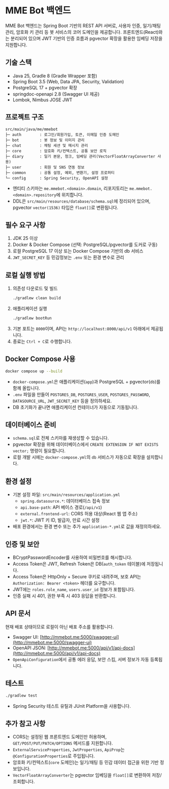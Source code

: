 # MME Bot 백엔드

MME Bot 백엔드는 Spring Boot 기반의 REST API 서버로, 사용자 인증, 일기/채팅 관리, 암호화 키 관리 등 봇 서비스의 코어 도메인을 제공합니다. 프론트엔드(React)와는 분리되어 있으며 JWT 기반의 인증 흐름과 pgvector 확장을 활용한 임베딩 저장을 지원합니다.

## 기술 스택
- Java 25, Gradle 8 (Gradle Wrapper 포함)
- Spring Boot 3.5 (Web, Data JPA, Security, Validation)
- PostgreSQL 17 + pgvector 확장
- springdoc-openapi 2.8 (Swagger UI 제공)
- Lombok, Nimbus JOSE JWT

## 프로젝트 구조
```
src/main/java/me/mmebot
├─ auth        : 로그인/회원가입, 토큰, 이메일 인증 도메인
├─ bot         : 봇 정보 및 이미지 관리
├─ chat        : 채팅 세션 및 메시지 관리
├─ core        : 암호화 키/컨텍스트, 공통 보안 로직
├─ diary       : 일기 본문, 청크, 임베딩 관리(VectorFloatArrayConverter 사용)
├─ user        : 회원 및 SNS 연동 정보
├─ common      : 공통 설정, 예외, 변환기, 설정 프로퍼티
└─ config      : Spring Security, OpenAPI 설정
```
- 엔티티 스키마는 `me.mmebot.<domain>.domain`, 리포지토리는 `me.mmebot.<domain>.repository`에 위치합니다.
- DDL은 `src/main/resources/database/schema.sql`에 정리되어 있으며, pgvector `vector(1536)` 타입은 `float[]`로 변환됩니다.

## 필수 요구 사항
1. JDK 25 이상
2. Docker & Docker Compose (선택: PostgreSQL/pgvector를 도커로 구동)
3. 로컬 PostgreSQL 17 이상 또는 Docker Compose 기반의 db 서비스
4. `JWT_SECRET_KEY` 등 민감정보는 `.env` 또는 환경 변수로 관리

## 로컬 실행 방법
1. 의존성 다운로드 및 빌드
   ```bash
   ./gradlew clean build
   ```
2. 애플리케이션 실행
   ```bash
   ./gradlew bootRun
   ```
3. 기본 포트는 `8000`이며, API는 `http://localhost:8000/api/v1` 아래에서 제공됩니다.
4. 종료는 `Ctrl + C`로 수행합니다.

## Docker Compose 사용
```bash
docker compose up --build
```
- `docker-compose.yml`은 애플리케이션(`app`)과 PostgreSQL + pgvector(`db`)를 함께 올립니다.
- `.env` 파일을 만들어 `POSTGRES_DB`, `POSTGRES_USER`, `POSTGRES_PASSWORD`, `DATASOURCE_URL`, `JWT_SECRET_KEY` 등을 정의하세요.
- DB 초기화가 끝나면 애플리케이션 컨테이너가 자동으로 기동됩니다.

## 데이터베이스 준비
- `schema.sql`로 전체 스키마를 재생성할 수 있습니다.
- pgvector 확장을 위해 데이터베이스에서 `CREATE EXTENSION IF NOT EXISTS vector;` 명령이 필요합니다.
- 로컬 개발 시에는 `docker-compose.yml`의 `db` 서비스가 자동으로 확장을 설치합니다.

## 환경 설정
- 기본 설정 파일: `src/main/resources/application.yml`
  - `spring.datasource.*`: 데이터베이스 접속 정보
  - `api.base-path`: API 베이스 경로(`/api/v1`)
  - `external.frontend-url`: CORS 허용 대상(React 웹 앱 주소)
  - `jwt.*`: JWT 키 ID, 발급자, 만료 시간 설정
- 배포 환경에서는 환경 변수 또는 추가 `application-*.yml`로 값을 재정의하세요.

## 인증 및 보안
- BCryptPasswordEncoder를 사용하여 비밀번호를 해시합니다.
- Access Token은 JWT, Refresh Token은 DB(`auth_token` 테이블)에 저장됩니다.
- Access Token은 HttpOnly + Secure 쿠키로 내려주며, 보호 API는 `Authorization: Bearer <token>` 헤더를 요구합니다.
- JWT에는 `roles.role_name`, `users.user_id` 정보가 포함됩니다.
- 인증 실패 시 401, 권한 부족 시 403 응답을 반환합니다.

## API 문서
현재 배포 상태이므로 로컬이 아닌 배포 주소를 활용합니다.
- Swagger UI: [http://mmebot.me:5000/swagger-ui](http://mmebot.me:5000/swagger-ui)
- OpenAPI JSON: [http://mmebot.me:5000/api/v1/api-docs](http://mmebot.me:5000/api/v1/api-docs)
- `OpenApiConfiguration`에서 공통 에러 응답, 보안 스킴, 서버 정보가 자동 등록됩니다.

## 테스트
```bash
./gradlew test
```
- Spring Security 테스트 유틸과 JUnit Platform을 사용합니다.

## 추가 참고 사항
- CORS는 설정된 웹 프론트엔드 도메인만 허용하며, `GET/POST/PUT/PATCH/OPTIONS` 메서드를 지원합니다.
- `ExternalServiceProperties`, `JwtProperties`, `ApiProp`는 `@ConfigurationProperties`로 주입됩니다.
- 암호화 키/컨텍스트(`core` 도메인)는 일기/채팅 등 민감 데이터 접근을 위한 기반 정보입니다.
- `VectorFloatArrayConverter`는 pgvector 임베딩을 `float[]`로 변환하여 저장/조회합니다.
